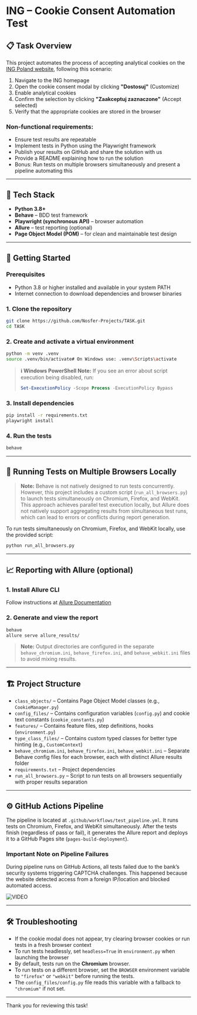 # ING – Cookie Consent Automation Test

## 📋 Task Overview

This project automates the process of accepting analytical cookies on the [ING Poland website](https://www.ing.pl), following this scenario:

1. Navigate to the ING homepage
2. Open the cookie consent modal by clicking **"Dostosuj"** (Customize)
3. Enable analytical cookies
4. Confirm the selection by clicking **"Zaakceptuj zaznaczone"** (Accept selected)
5. Verify that the appropriate cookies are stored in the browser

### Non-functional requirements:
- Ensure test results are repeatable
- Implement tests in Python using the Playwright framework
- Publish your results on GitHub and share the solution with us
- Provide a README explaining how to run the solution
- Bonus: Run tests on multiple browsers simultaneously and present a pipeline automating this

---

## 🧪 Tech Stack

- **Python 3.8+**
- **Behave** – BDD test framework
- **Playwright (synchronous API)** – browser automation
- **Allure** – test reporting (optional)
- **Page Object Model (POM)** – for clean and maintainable test design

---

## 🚀 Getting Started

### Prerequisites

- Python 3.8 or higher installed and available in your system PATH
- Internet connection to download dependencies and browser binaries

### 1. Clone the repository

```bash
git clone https://github.com/Nosfer-Projects/TASK.git
cd TASK
```

### 2. Create and activate a virtual environment

```bash
python -m venv .venv
source .venv/bin/activate# On Windows use: .venv\Scripts\activate
```

> **ℹ️ Windows PowerShell Note:**
> If you see an error about script execution being disabled, run:
> ```powershell
> Set-ExecutionPolicy -Scope Process -ExecutionPolicy Bypass
> ```

### 3. Install dependencies

```bash
pip install -r requirements.txt
playwright install
```

### 4. Run the tests

```bash
behave
```

---

## 🔄 Running Tests on Multiple Browsers Locally

> **Note:**
> Behave is not natively designed to run tests concurrently.
> However, this project includes a custom script (`run_all_browsers.py`) to launch tests simultaneously on Chromium, Firefox, and WebKit.
>  This approach achieves parallel test execution locally, but Allure does not natively support aggregating results from simultaneous test runs, which can lead to errors or conflicts during report generation.

To run tests simultaneously on Chromium, Firefox, and WebKit locally, use the provided script:

```bash
python run_all_browsers.py
```

---

## 📈 Reporting with Allure (optional)

### 1. Install Allure CLI

Follow instructions at [Allure Documentation](https://docs.qameta.io/allure/#_get_started)

### 2. Generate and view the report

```bash
behave
allure serve allure_results/
```

> **Note:** Output directories are configured in the separate `behave_chromium.ini`, `behave_firefox.ini`, and `behave_webkit.ini` files to avoid mixing results.

---

## 🏗 Project Structure

- `class_objects/` – Contains Page Object Model classes (e.g., `CookieManager.py`)
- `config_files/` – Contains configuration variables (`config.py`) and cookie text constants (`cookie_constants.py`)
- `features/` – Contains feature files, step definitions, hooks (`environment.py`)
- `type_class_files/` – Contains custom typed classes for better type hinting (e.g., `CustomContext`)
- `behave_chromium.ini`, `behave_firefox.ini`, `behave_webkit.ini` – Separate Behave config files for each browser, each with distinct Allure results folder
- `requirements.txt` – Project dependencies
- `run_all_browsers.py` – Script to run tests on all browsers sequentially with proper results separation

---

## ⚙️ GitHub Actions Pipeline

The pipeline is located at `.github/workflows/test_pipeline.yml`. It runs tests on Chromium, Firefox, and WebKit simultaneously. After the tests finish (regardless of pass or fail), it generates the Allure report and deploys it to a GitHub Pages site (`pages-build-deployment`).


### Important Note on Pipeline Failures

During pipeline runs on GitHub Actions, all tests failed due to the bank’s security systems triggering CAPTCHA challenges. This happened because the website detected access from a foreign IP/location and blocked automated access.

![VIDEO](https://github.com/user-attachments/assets/14838d86-23d5-42ba-ab70-8ab689d36ba8)



---

## 🛠 Troubleshooting

- If the cookie modal does not appear, try clearing browser cookies or run tests in a fresh browser context
- To run tests headlessly, set `headless=True` in `environment.py` when launching the browser
- By default, tests run on the **Chromium** browser.
- To run tests on a different browser, set the `BROWSER` environment variable to `"firefox"` or `"webkit"` before running the tests.
- The `config_files/config.py` file reads this variable with a fallback to `"chromium"` if not set.

---

Thank you for reviewing this task!
